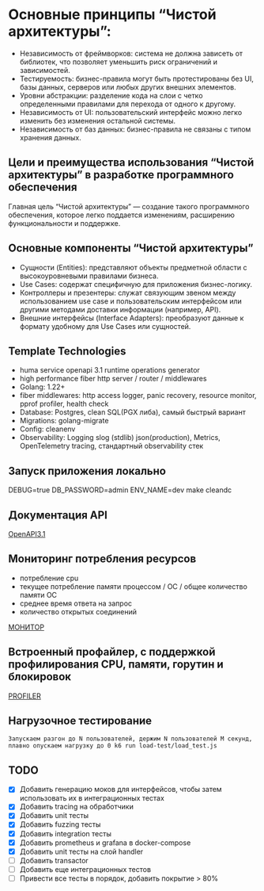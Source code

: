 # Основные принципы “Чистой архитектуры”:

- Независимость от фреймворков: система не должна зависеть от библиотек, что позволяет уменьшить риск ограничений и зависимостей.
- Тестируемость: бизнес-правила могут быть протестированы без UI, базы данных, серверов или любых других внешних элементов.
- Уровни абстракции: разделение кода на слои с четко определенными правилами для перехода от одного к другому.
- Независимость от UI: пользовательский интерфейс можно легко изменить без изменения остальной системы.
- Независимость от баз данных: бизнес-правила не связаны с типом хранения данных.

## Цели и преимущества использования “Чистой архитектуры” в разработке программного обеспечения
Главная цель “Чистой архитектуры” — создание такого программного обеспечения, которое легко поддается изменениям, расширению функциональности и поддержке.

## Основные компоненты “Чистой архитектуры”
- Сущности (Entities): представляют объекты предметной области с высокоуровневыми правилами бизнеса.
- Use Cases: содержат специфичную для приложения бизнес-логику.
- Контроллеры и презентеры: служат связующим звеном между использованием use case и пользовательским интерфейсом или другими методами доставки информации (например, API).
- Внешние интерфейсы (Interface Adapters): преобразуют данные к формату удобному для Use Cases или сущностей.

## Template Technologies
- huma service openapi 3.1 runtime operations generator
- high performance fiber http server / router / middlewares
- Golang: 1.22+
- fiber middlewares: http access logger, panic recovery, resource monitor, pprof profiler, health check
- Database: Postgres, clean SQL(PGX либа), самый быстрый вариант
- Migrations: golang-migrate
- Config: cleanenv
- Observability: Logging slog (stdlib) json(production), Metrics, OpenTelemetry tracing, стандартный observability стек

##  Запуск приложения локально
DEBUG=true DB_PASSWORD=admin ENV_NAME=dev make cleandc

## Документация API
[OpenAPI3.1](http://127.0.0.1:9000/docs)

## Мониторинг потребления ресурсов
- потребление cpu
- текущее потребление памяти процессом / ОС / общее количество памяти OC
- среднее время ответа на запрос
- количество открытых соединений

[МОНИТОР](http://127.0.0.1:9000/monitor)

## Встроенный профайлер, с поддержкой профилирования CPU, памяти, горутин и блокировок
[PROFILER](http://127.0.0.1:9000/debug/pprof/)

## Нагрузочное тестирование
`
Запускаем разгон до N пользователей, держим N пользователей M секунд, плавно опускаем нагрузку до 0
k6 run load-test/load_test.js
`

## TODO
- [x] Добавить генерацию моков для интерфейсов, чтобы затем использовать их в интеграционных тестах
- [x] Добавить tracing на обработчики
- [x] Добавить unit тесты
- [x] Добавить fuzzing тесты
- [x] Добавить integration тесты
- [x] Добавить prometheus и grafana в docker-compose
- [x] Добавить unit тесты на слой handler
- [ ] Добавить transactor
- [ ] Добавить еще интеграционных тестов
- [ ] Привести все тесты в порядок, добавить покрытие > 80%
